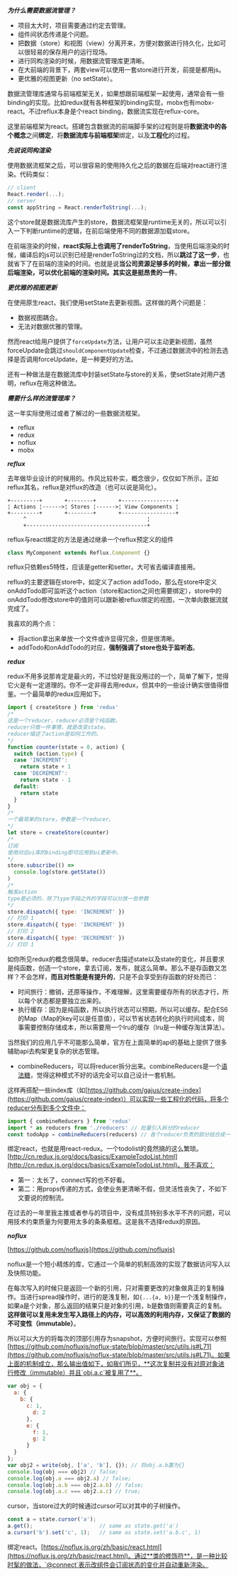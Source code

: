 ***为什么需要数据流管理？***

- 项目太大时，项目需要通过约定去管理。
- 组件间状态传递是个问题。
- 把数据（store）和视图（view）分离开来，方便对数据进行持久化，比如可以很轻易的保存用户的运行现场。
- 进行同构渲染的时候，用数据流管理库更清晰。
- 在大前端的背景下，两套view可以使用一套store进行开发，前提是都用js。
- 更优雅的视图更新（no setState）。

数据流管理库通常与前端框架无关，如果想跟前端框架一起使用，通常会有一些binding的实现。比如redux就有各种框架的binding实现，mobx也有mobx-react。不过reflux本身是个react binding，数据流实现在reflux-core。

这里前端框架为react。搭建包含数据流的前端脚手架的过程则是将**数据流中的各个概念**之间**绑定**，将**数据流库与前端框架**绑定，以及**工程化**的过程。

***先说说同构渲染***

使用数据流框架之后，可以很容易的使用持久化之后的数据在后端对react进行渲染。代码类似：
```js
// client
React.render(...);
// server
const appString = React.renderToString(...);
```
这个store就是数据流库产生的store，数据流框架是runtime无关的，所以可以引入一下判断runtime的逻辑，在前后端使用不同的数据源加载store。

在前端渲染的时候，**react实际上也调用了renderToString**，当使用后端渲染的时候，编译后的js可以识别已经是renderToString过的文档，所以**跳过了这一步**，也就省下了在前端的渲染的时间。也就是说**当公司资源足够多的时候，拿出一部分做后端渲染，可以优化前端的渲染时间。其实这是挺昂贵的一件**。

***更优雅的视图更新***

在使用原生react，我们使用setState去更新视图。这样做的两个问题是：

- 数据视图耦合。
- 无法对数据优雅的管理。

然而react给用户提供了`forceUpdate`方法，让用户可以主动更新视图，虽然forceUpdate会跳过`shouldComponentUpdate`检查，不过通过数据流中的检测去选择是否调用forceUpdate，是一种更好的方法。

还有一种做法是在数据流库中封装setState与store的关系，使setState对用户透明，reflux在用这种做法。

***需要什么样的流管理库？***

这一年实际使用过或者了解过的一些数据流框架。

- reflux
- redux
- noflux
- mobx

***reflux***

去年做毕业设计的时候用的。作风比较朴实，概念很少，仅仅如下所示，正如reflux其名，reflux是对flux的改造（也可以说是简化）。
```
+---------+       +--------+       +-----------------+
¦ Actions ¦------>¦ Stores ¦------>¦ View Components ¦
+---------+       +--------+       +-----------------+
     ^                                      ¦
     +--------------------------------------+
```
reflux与react绑定的方法是通过继承一个reflux预定义的组件

```js
class MyComponent extends Reflux.Component {}
```

reflux只依赖es5特性，应该是getter和setter。大可省去编译直接用。

reflux的主要逻辑在store中，如定义了action addTodo，那么在store中定义onAddTodo即可监听这个action（store和action之间也需要绑定），store中的onAddTodo修改store中的值则可以跟新被reflux绑定的视图，一次单向数据流就完成了。

我喜欢的两个点：

- 将action拿出来单放一个文件或许显得冗余，但是很清晰。
- addTodo和onAddTodo的对应，**强制强调了store也处于监听态**。

***redux***

redux不用多说那肯定是最火的，不过恰好是我没用过的一个，简单了解下，觉得它火是有一定道理的。你不一定非得去用redux，但其中的一些设计确实很值得借鉴。一个最简单的redux应用如下。
```js
import { createStore } from 'redux'
/*
这是一个reducer，reducer必须是个纯函数。
reducer只做一件事情，就是改变state。
reducer描述了action是如何工作的。
*/
function counter(state = 0, action) {
  switch (action.type) {
  case 'INCREMENT':
    return state + 1
  case 'DECREMENT':
    return state - 1
  default:
    return state
  }
}
/*
一个最简单的store，参数是一个reducer。
*/
let store = createStore(counter)
/*
订阅
使用对应ui库的binding即可应用到ui更新中。
*/
store.subscribe(() =>
  console.log(store.getState())
)
/*
触发action
type是必须的，除了type字段之外的字段可以分放一些参数
*/
store.dispatch({ type: 'INCREMENT' })
// 打印 1
store.dispatch({ type: 'INCREMENT' })
// 打印 2
store.dispatch({ type: 'DECREMENT' })
// 打印 1
```
如你所见redux的概念很简单。reducer去描述state以及state的变化，并且要求是纯函数，创造一个store，拿去订阅，发布，就这么简单。那么不是存函数又怎样？不会怎样，**而且对性能是有提升的**，只是不会享受到存函数的好处而已：

- 时间旅行：撤销，还原等操作，不难理解，这里需要缓存所有的状态才行，所以每个状态都是要独立出来的。
- 执行缓存：因为是纯函数，所以执行状态可以预期，所以可以缓存。配合ES6的Map（Map的key可以是任意值），可以节省状态转化的执行时间成本，同事需要控制存储成本，所以需要用一个lru的缓存（lru是一种缓存淘汰算法）。


当然我们的应用几乎不可能那么简单，官方在上面简单的api的基础上提供了很多辅助api去构架更复杂的状态管理。

- combineReducers，可以将reducer拆分出来。combineReducers是一个[语法糖](https://github.com/reactjs/redux/issues/428#issuecomment-129223274)，觉得这种模式不好的话完全可以自己设计一套机制。


这样再搭配一些index库（如[https://github.com/gajus/create-index](https://github.com/gajus/create-index)）可以实现一些工程化的代码，将多个reducer分布到多个文件中：
```js
import { combineReducers } from 'redux'
import * as reducers from './reducers' // 批量引入拆分的reducer
const todoApp = combineReducers(reducers) // 各个reducer负责的部分组合成一个store
```

绑定react，也就是用react-redux。一个todolist的竟然搞的这么繁琐。[http://cn.redux.js.org/docs/basics/ExampleTodoList.html](http://cn.redux.js.org/docs/basics/ExampleTodoList.html)。我不喜欢：

- 第一：太长了，connect写的也不好看。
- 第二：用props传递的方式，会使业务更清晰不假，但灵活性丧失了，不如下文要说的控制流。

在过去的一年里我主推或者参与的项目中，没有成员特别多水平不齐的问题，可以用技术约束质量为何要用太多的条条框框。这是我不选择redux的原因。

***noflux***

[https://github.com/nofluxjs](https://github.com/nofluxjs)

noflux是一个短小精炼的库，它通过一个简单的机制高效的实现了数据访问写入以及快照功能。

在每次写入的时候只是返回一个新的引用，只对需要更改的对象做真正的复制操作。当进行spread操作时，进行的是浅复制，如`{...{a, b}}`是一个浅复制操作，如果a是个对象，那么返回的结果只是对象的引用，b是数值则需要真正的复制。**这样做可以复用未发生写入路径上的内存，可以高效的利用内存，又保证了数据的不可变性（immutable）**。

所以可以大方的将每次的顶部引用存为snapshot，方便时间旅行。实现可以参照 [https://github.com/nofluxjs/noflux-state/blob/master/src/utils.js#L71](https://github.com/nofluxjs/noflux-state/blob/master/src/utils.js#L71)。如果上面的机制成立，那么输出值如下，如我们所见，**这次复制并没有对原对象进行修改（immutable）并且`obj.a.c`被复用了**。
```js
var obj = {
  a: {
    b: {
      c: 1,
        d: 2
      },
      e: {
        f: 1,
        g: 2
      }
  }
};
var obj2 = write(obj, ['a', 'b'], {}); // 将obj.a.b置为{}
console.log(obj === obj2) // false;
console.log(obj.a === obj2.a) // false;
console.log(obj.a.b === obj2.a.b) // false;
console.log(obj.a.c === obj2.a.c) // true;
```

cursor，当store过大的时候通过cursor可以对其中的子树操作。
```js
const a = state.cursor('a');
a.get();                     // same as state.get('a')
a.cursor('b').set('c', 1);   // same as state.set('a.b.c', 1)
```

绑定react。[https://noflux.js.org/zh/basic/react.html](https://noflux.js.org/zh/basic/react.html)。通过**类的修饰符**，是一种比较时髦的做法，`@connect`表示改组件会订阅状态的变化并自动重新渲染。


